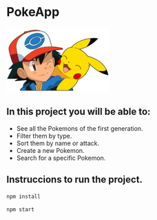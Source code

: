 # PokeApp

<p align="left">
  <img height="150" src="./pokemon.png" />
</p>

## In this project you will be able to:

- See all the Pokemons of the first generation.
- Filter them by type.
- Sort them by name or attack.
- Create a new Pokemon.
- Search for a specific Pokemon.

## Instruccions to run the project.

```javascript
npm install
```

```javascript
npm start
```

